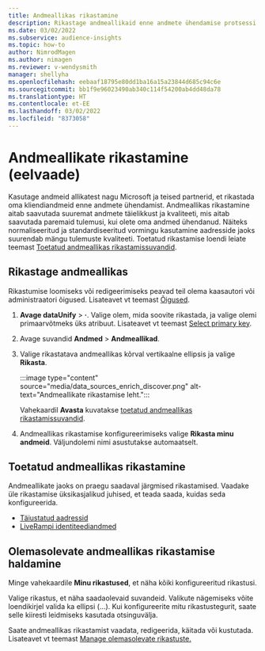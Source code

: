 ```yaml
---
title: Andmeallikas rikastamine
description: Rikastage andmeallikaid enne andmete ühendamise protsessi läbimist.
ms.date: 03/02/2022
ms.subservice: audience-insights
ms.topic: how-to
author: NimrodMagen
ms.author: nimagen
ms.reviewer: v-wendysmith
manager: shellyha
ms.openlocfilehash: eebaaf18795e80dd1ba16a15a23844d685c94c6e
ms.sourcegitcommit: bb1f9e96023490ab340c114f54200ab4dd48da78
ms.translationtype: HT
ms.contentlocale: et-EE
ms.lasthandoff: 03/02/2022
ms.locfileid: "8373058"
---
```

# <a name="enrichment-for-data-sources-preview"></a>Andmeallikate rikastamine (eelvaade)

Kasutage andmeid allikatest nagu Microsoft ja teised partnerid, et rikastada oma kliendiandmeid enne andmete ühendamist. Andmeallikas rikastamine aitab saavutada suuremat andmete täielikkust ja kvaliteeti, mis aitab saavutada paremaid tulemusi, kui olete oma andmed ühendanud. Näiteks normaliseeritud ja standardiseeritud vormingu kasutamine aadresside jaoks suurendab mängu tulemuste kvaliteeti. Toetatud rikastamise loendi leiate teemast [Toetatud andmeallikas rikastamissuvandid](#supported-data-source-enrichments).

## <a name="enrich-a-data-source"></a>Rikastage andmeallikas

Rikastumise loomiseks või redigeerimiseks peavad teil olema kaasautori või administraatori õigused. Lisateavet vt teemast [Õigused](permissions.md).  

1. **Avage dataUnify** > **·**. Valige olem, mida soovite rikastada, ja valige olemi primaarvõtmeks üks atribuut. Lisateavet vt teemast [Select primary key](map-entities.md#select-primary-key-and-semantic-type-for-attributes).

1. Avage suvandid **Andmed** > **Andmeallikad**.
 
1. Valige rikastatava andmeallikas kõrval vertikaalne ellipsis ja valige **Rikasta**.

   :::image type="content" source="media/data_sources_enrich_discover.png" alt-text="Andmeallikate rikastamise leht.":::

   Vahekaardil **Avasta** kuvatakse [toetatud andmeallikas rikastamissuvandid](#supported-data-source-enrichments).

1. Andmeallikas rikastamise konfigureerimiseks valige **Rikasta minu andmeid**. Väljundolemi nimi asustutakse automaatselt.

## <a name="supported-data-source-enrichments"></a>Toetatud andmeallikas rikastamine

Andmeallikate jaoks on praegu saadaval järgmised rikastamised. Vaadake üle rikastamise üksikasjalikud juhised, et teada saada, kuidas seda konfigureerida.

- [Täiustatud aadressid](enrichment-enhanced-addresses.md)
- [LiveRampi identiteediandmed](enrichment-liveramp.md)

## <a name="manage-existing-data-source-enrichments"></a>Olemasolevate andmeallikas rikastamise haldamine

Minge vahekaardile **Minu rikastused**, et näha kõiki konfigureeritud rikastusi.

Valige rikastus, et näha saadaolevaid suvandeid. Valikute nägemiseks võite loendikirjel valida ka ellipsi (...). Kui konfigureerite mitu rikastustegurit, saate selle kiiresti leidmiseks kasutada otsinguvälja.

Saate andmeallikas rikastamist vaadata, redigeerida, käitada või kustutada. Lisateavet vt teemast [Manage olemasolevate rikastuste.](enrichment-hub.md)
